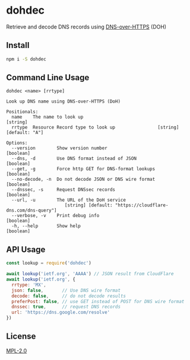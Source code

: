 # dohdec

Retrieve and decode DNS records using [DNS-over-HTTPS](https://tools.ietf.org/html/draft-ietf-doh-dns-over-https) (DOH)


## Install

```bash
npm i -S dohdec
```

## Command Line Usage

```
dohdec <name> [rrtype]

Look up DNS name using DNS-over-HTTPS (DoH)

Positionals:
  name    The name to look up                                           [string]
  rrtype  Resource Record type to look up                [string] [default: "A"]

Options:
  --version        Show version number                                 [boolean]
  --dns, -d        Use DNS format instead of JSON                      [boolean]
  --get, -g        Force http GET for DNS-format lookups               [boolean]
  --no-decode, -n  Do not decode JSON or DNS wire format               [boolean]
  --dnssec, -s     Request DNSsec records                              [boolean]
  --url, -u        The URL of the DoH service
                      [string] [default: "https://cloudflare-dns.com/dns-query"]
  --verbose, -v    Print debug info                                    [boolean]
  -h, --help       Show help                                           [boolean]
```

## API Usage

```js
const lookup = require('dohdec')

await lookup('ietf.org', 'AAAA') // JSON result from CloudFlare
await lookup('ietf.org', {
  rrtype: 'MX',
  json: false,       // Use DNS wire format
  decode: false,     // do not decode results
  preferPost: false, // use GET instead of POST for DNS wire format
  dnssec: true,      // request DNS records
  url: 'https://dns.google.com/resolve'
})

```

## License

[MPL-2.0](https://www.mozilla.org/en-US/MPL/2.0/)

